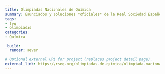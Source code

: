 ```yaml
---
title: Olimpiadas Nacionales de Química
summary: Enunciados y soluciones *oficiales* de la Real Sociedad Española de Química (RSEQ).
tags:
- fyq
- olimpiadas
categories:
- Química

_build:
  render: never

# Optional external URL for project (replaces project detail page).
external_link: https://rseq.org/olimpiadas-de-quimica/olimpiada-nacional-de-quimica-historico/
---
```

